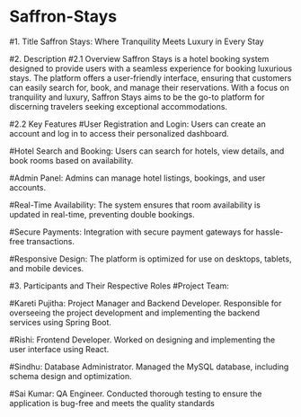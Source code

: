 # Saffron-Stays
#1. Title
Saffron Stays: Where Tranquility Meets Luxury in Every Stay

#2. Description
#2.1 Overview
Saffron Stays is a hotel booking system designed to provide users with a seamless experience for booking luxurious stays. The platform offers a user-friendly interface, ensuring that customers can easily search for, book, and manage their reservations. With a focus on tranquility and luxury, Saffron Stays aims to be the go-to platform for discerning travelers seeking exceptional accommodations.

#2.2 Key Features
#User Registration and Login: Users can create an account and log in to access their personalized dashboard.

#Hotel Search and Booking: Users can search for hotels, view details, and book rooms based on availability.

#Admin Panel: Admins can manage hotel listings, bookings, and user accounts.

#Real-Time Availability: The system ensures that room availability is updated in real-time, preventing double bookings.

#Secure Payments: Integration with secure payment gateways for hassle-free transactions.

#Responsive Design: The platform is optimized for use on desktops, tablets, and mobile devices.



#3. Participants and Their Respective Roles
#Project Team:

#Kareti Pujitha: Project Manager and Backend Developer. Responsible for overseeing the project development and implementing the backend services using Spring Boot.

#Rishi: Frontend Developer. Worked on designing and implementing the user interface using React.

#Sindhu: Database Administrator. Managed the MySQL database, including schema design and optimization.

#Sai Kumar: QA Engineer. Conducted thorough testing to ensure the application is bug-free and meets the quality standards
